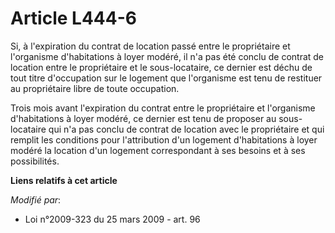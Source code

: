 # Article L444-6

Si, à l'expiration du contrat de location passé entre le propriétaire et l'organisme d'habitations à loyer modéré, il n'a pas
été conclu de contrat de location entre le propriétaire et le sous-locataire, ce dernier est déchu de tout titre d'occupation
sur le logement que l'organisme est tenu de restituer au propriétaire libre de toute occupation.

Trois mois avant l'expiration du contrat entre le propriétaire et l'organisme d'habitations à loyer modéré, ce dernier est
tenu de proposer au sous-locataire qui n'a pas conclu de contrat de location avec le propriétaire et qui remplit les
conditions pour l'attribution d'un logement d'habitations à loyer modéré la location d'un logement correspondant à ses
besoins et à ses possibilités.

**Liens relatifs à cet article**

_Modifié par_:

  - Loi n°2009-323 du 25 mars 2009 - art. 96
